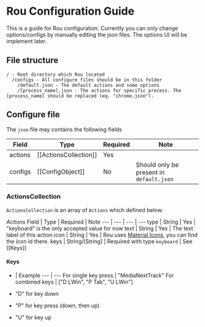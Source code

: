 ﻿# Rou Configuration Guide

This is a guide for Rou configuration. Currently you can only change options/configs by manually editing the json files. The options UI will be implement later.

## File structure
```
/ - Root directory which Rou located
  /configs - All configure files should be in this folder
    /default.json - The default actions and some options
    /[process_name].json - The actions for specific process. The [process_name] should be replaced (eq. "chrome.json").
```

## Configure file

The `json` file may contains the following fields

Field | Type | Required | Note
--- | --- | --- | ---
actions | [[ActionsCollection]] | Yes 
configs | [[ConfigObject]] | No | Should only be present in `default.json` 

### ActionsCollection

`ActionsCollection` is an array of `Actions` which defined below.

*Actions*
Field | Type | Required | Note
--- | --- | --- | ---
type | String | Yes | "keyboard" is the only accepted value for now
text | String | Yes | The text label of this action
icon | String | Yes | Rou uses [Material Icons](https://material.io/icons/), you can find the icon id there.
keys | String/[String] | Required with type `keyboard` | See [[Keys]]

#### Keys

- | Example
--- | ---
For single key press | "MediaNextTrack"
For combined keys |  ["D LWin", "P Tab", "U LWin"]

- "D" for key down
- "P" for key press (down, then up)
- "U" for key up